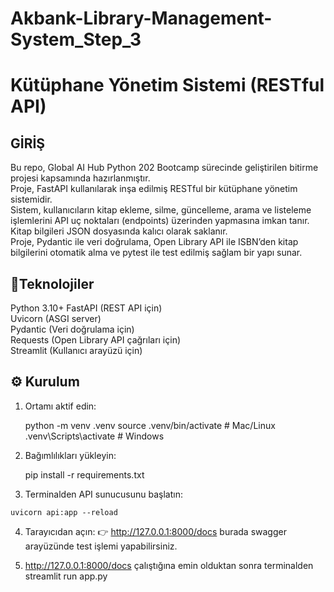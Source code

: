 # Akbank-Library-Management-System_Step_3

# Kütüphane Yönetim Sistemi (RESTful API)
## GİRİŞ
Bu repo, Global AI Hub Python 202 Bootcamp sürecinde geliştirilen bitirme projesi kapsamında hazırlanmıştır.<br>
Proje, FastAPI kullanılarak inşa edilmiş RESTful bir kütüphane yönetim sistemidir.<br>
Sistem, kullanıcıların kitap ekleme, silme, güncelleme, arama ve listeleme işlemlerini API uç noktaları (endpoints) üzerinden yapmasına imkan tanır. Kitap bilgileri JSON dosyasında kalıcı olarak saklanır.<br>
Proje, Pydantic ile veri doğrulama, Open Library API ile ISBN’den kitap bilgilerini otomatik alma ve pytest ile test edilmiş sağlam bir yapı sunar.<br>

## 🚀Teknolojiler
Python 3.10+
FastAPI (REST API için) <br>
Uvicorn (ASGI server) <br>
Pydantic (Veri doğrulama için)<br>
Requests (Open Library API çağrıları için)<br>
Streamlit (Kullanıcı arayüzü için) <br>

## ⚙️ Kurulum

1.  Ortamı aktif edin:

    python -m venv .venv
    source .venv/bin/activate   # Mac/Linux
    .venv\Scripts\activate      # Windows

2.  Bağımlılıkları yükleyin:

    pip install -r requirements.txt

3.   Terminalden API sunucusunu başlatın:

    uvicorn api:app --reload

4.  Tarayıcıdan açın:
    👉 http://127.0.0.1:8000/docs burada swagger arayüzünde test işlemi yapabilirsiniz. 

5. http://127.0.0.1:8000/docs çalıştığına emin olduktan sonra terminalden streamlit run app.py

